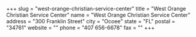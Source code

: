 +++
slug = "west-orange-christian-service-center"
title = "West Orange Christian Service Center"
name = "West Orange Christian Service Center"
address = "300 Franklin Street"
city = "Ocoee"
state = "FL"
postal = "34761"
website = ""
phone = "407 656-6678"
fax = ""
+++

